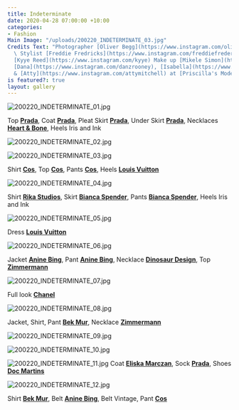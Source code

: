 ```yaml
---
title: Indeterminate
date: 2020-04-28 07:00:00 +10:00
categories:
- Fashion
Main Image: "/uploads/200220_INDETERMINATE_03.jpg"
Credits Text: "Photographer [Oliver Begg](https://www.instagram.com/oliver.begg/)
  \ Stylist [Freddie Fredricks](https://www.instagram.com/freddiefredericks/)                         \nHair
  [Kyye Reed](https://www.instagram.com/kyye) Make up [Mikele Simon](https://www.instagram.com/mikelesimonebeauty)\n\nMODELS
  [Dana](https://www.instagram.com/danzrooney), [Isabella](https://www.instagram.com/isabellaemmack)
  & [Atty](https://www.instagram.com/attymitchell) at [Priscilla's Models](https://www.instagram.com/priscillasmodels/)"
is featured?: true
layout: gallery
---
```


![200220_INDETERMINATE_01.jpg](/uploads/200220_INDETERMINATE_01.jpg)

Top **[Prada](https://www.instagram.com/prada/)**, Coat **[Prada](https://www.instagram.com/prada/)**, Pleat Skirt **[Prada](https://www.instagram.com/prada/)**, Under Skirt  **[Prada](https://www.instagram.com/prada/)**, Necklaces **[Heart & Bone](https://www.instagram.com/heartofbone_/)**, Heels Iris and Ink

![200220_INDETERMINATE_02.jpg](/uploads/200220_INDETERMINATE_02.jpg)


![200220_INDETERMINATE_03.jpg](/uploads/200220_INDETERMINATE_03.jpg)

Shirt **[Cos](https://www.instagram.com/cosstores/)**, Top **[Cos](https://www.instagram.com/cosstores/)**, Pants **[Cos](https://www.instagram.com/cosstores/)**, Heels **[Louis Vuitton](https://www.instagram.com/louisvuitton/)** 

![200220_INDETERMINATE_04.jpg](/uploads/200220_INDETERMINATE_04.jpg)

Shirt **[Rika Studios](https://www.instagram.com/rikastudios_/)**, Skirt **[Bianca Spender](https://www.instagram.com/biancaspender/)**, Pants **[Bianca Spender](https://www.instagram.com/biancaspender/)**, Heels Iris and Ink

![200220_INDETERMINATE_05.jpg](/uploads/200220_INDETERMINATE_05.jpg)

Dress **[Louis Vuitton](https://www.instagram.com/louisvuitton/)** 

![200220_INDETERMINATE_06.jpg](/uploads/200220_INDETERMINATE_06.jpg)

Jacket **[Anine Bing](https://www.instagram.com/aninebingofficial/)**, Pant **[Anine Bing](https://www.instagram.com/aninebingofficial/)**, Necklace **[Dinosaur Design](https://www.instagram.com/dinosaur_designs/)**, Top **[Zimmermann](https://www.instagram.com/zimmermann/)** 

![200220_INDETERMINATE_07.jpg](/uploads/200220_INDETERMINATE_07.jpg)

Full look **[Chanel](https://www.instagram.com/chanelofficial/)** 

![200220_INDETERMINATE_08.jpg](/uploads/200220_INDETERMINATE_08.jpg)

Jacket, Shirt, Pant **[Bek Mur](https://www.instagram.com/bekmur/)**, Necklace **[Zimmermann](https://www.instagram.com/zimmermann/)**
 
![200220_INDETERMINATE_09.jpg](/uploads/200220_INDETERMINATE_09.jpg)


![200220_INDETERMINATE_10.jpg](/uploads/200220_INDETERMINATE_10.jpg)

![200220_INDETERMINATE_11.jpg](/uploads/200220_INDETERMINATE_11.jpg)
Coat **[Eliska Marczan](https://www.instagram.com/eliska.marczan.label/)**, Sock **[Prada](https://www.instagram.com/prada/)**, Shoes  **[Doc Martins](https://www.instagram.com/drmartensofficial/)** 

![200220_INDETERMINATE_12.jpg](/uploads/200220_INDETERMINATE_12.jpg)

Shirt **[Bek Mur](https://www.instagram.com/bekmur/)**, Belt **[Anine Bing](https://www.instagram.com/aninebingofficial/)**, Belt  Vintage, Pant **[Cos](https://www.instagram.com/cosstores/)**
